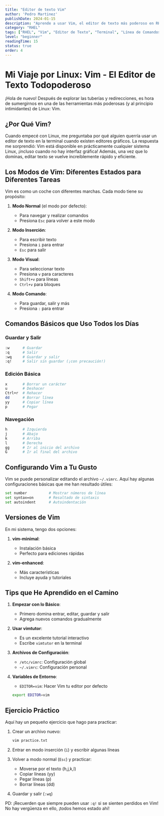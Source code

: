 ```yaml
---
title: "Editor de texto Vim"
author: 'Pedro Martinez'
publishDate: 2024-01-15
description: "Aprende a usar Vim, el editor de texto más poderoso en RHEL: modos, comandos esenciales, configuración y mejores prácticas"
category: "RHEL"
tags: ["RHEL", "Vim", "Editor de Texto", "Terminal", "Línea de Comandos", "Productividad"]
level: "beginner"
readingTime: 15
status: true
order: 4
---
```


# Mi Viaje por Linux: Vim - El Editor de Texto Todopoderoso

¡Hola de nuevo! Después de explorar las tuberías y redirecciones, es hora de sumergirnos en una de las herramientas más poderosas (y al principio intimidantes) de Linux: Vim. 

## ¿Por Qué Vim?

Cuando empecé con Linux, me preguntaba por qué alguien querría usar un editor de texto en la terminal cuando existen editores gráficos. La respuesta me sorprendió: Vim está disponible en prácticamente cualquier sistema Linux, ¡incluso cuando no hay interfaz gráfica! Además, una vez que lo dominas, editar texto se vuelve increíblemente rápido y eficiente.

## Los Modos de Vim: Diferentes Estados para Diferentes Tareas

Vim es como un coche con diferentes marchas. Cada modo tiene su propósito:

1. **Modo Normal** (el modo por defecto):
   - Para navegar y realizar comandos
   - Presiona `Esc` para volver a este modo

2. **Modo Inserción**:
   - Para escribir texto
   - Presiona `i` para entrar
   - `Esc` para salir

3. **Modo Visual**:
   - Para seleccionar texto
   - Presiona `v` para caracteres
   - `Shift+v` para líneas
   - `Ctrl+v` para bloques

4. **Modo Comando**:
   - Para guardar, salir y más
   - Presiona `:` para entrar

## Comandos Básicos que Uso Todos los Días

### Guardar y Salir
```bash
:w      # Guardar
:q      # Salir
:wq     # Guardar y salir
:q!     # Salir sin guardar (¡con precaución!)
```

### Edición Básica
```bash
x       # Borrar un carácter
u       # Deshacer
Ctrl+r  # Rehacer
dd      # Borrar línea
yy      # Copiar línea
p       # Pegar
```

### Navegación
```bash
h       # Izquierda
j       # Abajo
k       # Arriba
l       # Derecha
gg      # Ir al inicio del archivo
G       # Ir al final del archivo
```

## Configurando Vim a Tu Gusto

Vim se puede personalizar editando el archivo `~/.vimrc`. Aquí hay algunas configuraciones básicas que me han resultado útiles:

```bash
set number          # Mostrar números de línea
set syntax=on       # Resaltado de sintaxis
set autoindent      # Autoindentación
```

## Versiones de Vim

En mi sistema, tengo dos opciones:

1. **vim-minimal**: 
   - Instalación básica
   - Perfecto para ediciones rápidas
   
2. **vim-enhanced**:
   - Más características
   - Incluye ayuda y tutoriales

## Tips que He Aprendido en el Camino

1. **Empezar con lo Básico**:
   - Primero domina entrar, editar, guardar y salir
   - Agrega nuevos comandos gradualmente

2. **Usar vimtutor**:
   - Es un excelente tutorial interactivo
   - Escribe `vimtutor` en la terminal

3. **Archivos de Configuración**:
   - `/etc/vimrc`: Configuración global
   - `~/.vimrc`: Configuración personal

4. **Variables de Entorno**:
   - `EDITOR=vim`: Hacer Vim tu editor por defecto
   ```bash
   export EDITOR=vim
   ```

## Ejercicio Práctico

Aquí hay un pequeño ejercicio que hago para practicar:

1. Crear un archivo nuevo:
   ```bash
   vim practice.txt
   ```

2. Entrar en modo inserción (`i`) y escribir algunas líneas

3. Volver a modo normal (`Esc`) y practicar:
   - Moverse por el texto (h,j,k,l)
   - Copiar líneas (yy)
   - Pegar líneas (p)
   - Borrar líneas (dd)

4. Guardar y salir (`:wq`)


PD: ¡Recuerden que siempre pueden usar `:q!` si se sienten perdidos en Vim! No hay vergüenza en ello, ¡todos hemos estado ahí!

